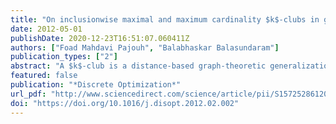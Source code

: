 ```yaml
---
title: "On inclusionwise maximal and maximum cardinality $k$-clubs in graphs"
date: 2012-05-01
publishDate: 2020-12-23T16:51:07.060411Z
authors: ["Foad Mahdavi Pajouh", "Balabhaskar Balasundaram"]
publication_types: ["2"]
abstract: "A $k$-club is a distance-based graph-theoretic generalization of a clique, originally introduced to model cohesive social subgroups in social network analysis. The $k$-clubs represent low diameter clusters in graphs and are appropriate for various graph-based data mining applications. Unlike cliques, the $k$-club model is nonhereditary, meaning every subset of a $k$-club is not necessarily a $k$-club. In this article, we settle an open problem establishing the intractability of testing inclusion-wise maximality of $k$-clubs. This result is in contrast to polynomial-time verifiability of maximal cliques, and is a direct consequence of its nonhereditary nature. We also identify a class of graphs for which this problem is polynomial-time solvable. We propose a distance coloring based upper-bounding scheme and a bounded enumeration based lower-bounding routine and employ them in a combinatorial branch-and-bound algorithm for finding maximum cardinality $k$-clubs. Computational results from using the proposed algorithms on 200-vertex graphs are also provided."
featured: false
publication: "*Discrete Optimization*"
url_pdf: "http://www.sciencedirect.com/science/article/pii/S1572528612000163"
doi: "https://doi.org/10.1016/j.disopt.2012.02.002"
---
```



